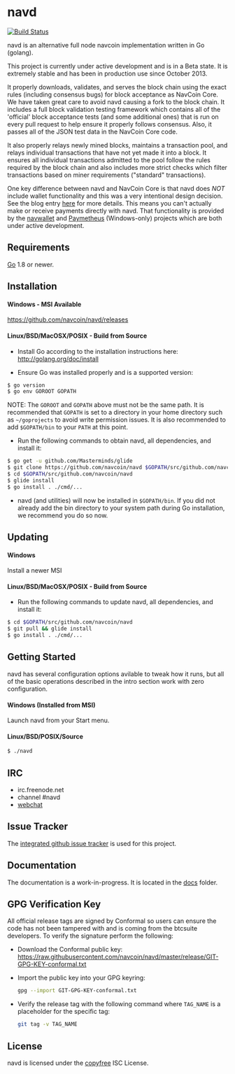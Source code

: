 navd
====

[![Build Status](https://travis-ci.org/navcoin/navd.png?branch=master)](https://travis-ci.org/navcoin/navd)

navd is an alternative full node navcoin implementation written in Go (golang).

This project is currently under active development and is in a Beta state.  It
is extremely stable and has been in production use since October 2013.

It properly downloads, validates, and serves the block chain using the exact
rules (including consensus bugs) for block acceptance as NavCoin Core.  We have
taken great care to avoid navd causing a fork to the block chain.  It includes a
full block validation testing framework which contains all of the 'official'
block acceptance tests (and some additional ones) that is run on every pull
request to help ensure it properly follows consensus.  Also, it passes all of
the JSON test data in the NavCoin Core code.

It also properly relays newly mined blocks, maintains a transaction pool, and
relays individual transactions that have not yet made it into a block.  It
ensures all individual transactions admitted to the pool follow the rules
required by the block chain and also includes more strict checks which filter
transactions based on miner requirements ("standard" transactions).

One key difference between navd and NavCoin Core is that navd does *NOT* include
wallet functionality and this was a very intentional design decision.  See the
blog entry [here](https://blog.conformal.com/navd-not-your-moms-navcoin-daemon)
for more details.  This means you can't actually make or receive payments
directly with navd.  That functionality is provided by the
[navwallet](https://github.com/navcoin/navwallet) and
[Paymetheus](https://github.com/btcsuite/Paymetheus) (Windows-only) projects
which are both under active development.

## Requirements

[Go](http://golang.org) 1.8 or newer.

## Installation

#### Windows - MSI Available

https://github.com/navcoin/navd/releases

#### Linux/BSD/MacOSX/POSIX - Build from Source

- Install Go according to the installation instructions here:
  http://golang.org/doc/install

- Ensure Go was installed properly and is a supported version:

```bash
$ go version
$ go env GOROOT GOPATH
```

NOTE: The `GOROOT` and `GOPATH` above must not be the same path.  It is
recommended that `GOPATH` is set to a directory in your home directory such as
`~/goprojects` to avoid write permission issues.  It is also recommended to add
`$GOPATH/bin` to your `PATH` at this point.

- Run the following commands to obtain navd, all dependencies, and install it:

```bash
$ go get -u github.com/Masterminds/glide
$ git clone https://github.com/navcoin/navd $GOPATH/src/github.com/navcoin/navd
$ cd $GOPATH/src/github.com/navcoin/navd
$ glide install
$ go install . ./cmd/...
```

- navd (and utilities) will now be installed in ```$GOPATH/bin```.  If you did
  not already add the bin directory to your system path during Go installation,
  we recommend you do so now.

## Updating

#### Windows

Install a newer MSI

#### Linux/BSD/MacOSX/POSIX - Build from Source

- Run the following commands to update navd, all dependencies, and install it:

```bash
$ cd $GOPATH/src/github.com/navcoin/navd
$ git pull && glide install
$ go install . ./cmd/...
```

## Getting Started

navd has several configuration options avilable to tweak how it runs, but all
of the basic operations described in the intro section work with zero
configuration.

#### Windows (Installed from MSI)

Launch navd from your Start menu.

#### Linux/BSD/POSIX/Source

```bash
$ ./navd
```

## IRC

- irc.freenode.net
- channel #navd
- [webchat](https://webchat.freenode.net/?channels=navd)

## Issue Tracker

The [integrated github issue tracker](https://github.com/navcoin/navd/issues)
is used for this project.

## Documentation

The documentation is a work-in-progress.  It is located in the [docs](https://github.com/navcoin/navd/tree/master/docs) folder.

## GPG Verification Key

All official release tags are signed by Conformal so users can ensure the code
has not been tampered with and is coming from the btcsuite developers.  To
verify the signature perform the following:

- Download the Conformal public key:
  https://raw.githubusercontent.com/navcoin/navd/master/release/GIT-GPG-KEY-conformal.txt

- Import the public key into your GPG keyring:
  ```bash
  gpg --import GIT-GPG-KEY-conformal.txt
  ```

- Verify the release tag with the following command where `TAG_NAME` is a
  placeholder for the specific tag:
  ```bash
  git tag -v TAG_NAME
  ```

## License

navd is licensed under the [copyfree](http://copyfree.org) ISC License.
